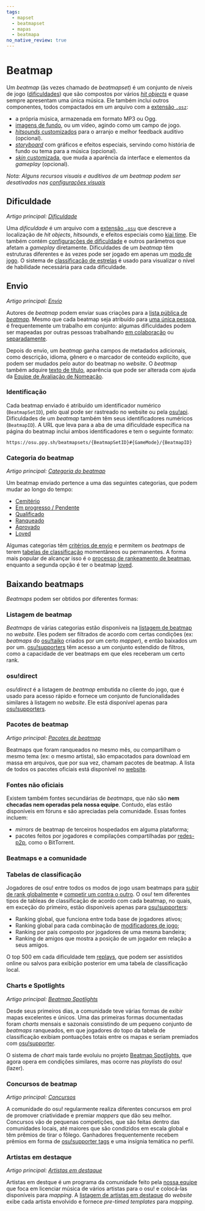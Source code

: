 ```yaml
---
tags:
  - mapset
  - beatmapset
  - mapas
  - beatmapa
no_native_review: true
---
```


# Beatmap

Um *beatmap* (às vezes chamado de *beatmapset*) é um conjunto de níveis de jogo ([dificuldades](#dificuldade)) que são compostos por vários [*hit objects*](/wiki/Hit_object) e quase sempre apresentam uma única música. Ele também inclui outros componentes, todos compactados em um arquivo com a [extensão `.osz`](/wiki/osu!_File_Formats/Osz_(file_format)):

- a própria música, armazenada em formato MP3 ou Ogg.
- [imagens de fundo](/wiki/Beatmap/Background), ou um vídeo, agindo como um campo de jogo.
- [*hitsounds* customizados](/wiki/Beatmapping/Hitsound) para o arranjo e melhor feedback auditivo (opcional).
- [*storyboard*](/wiki/Storyboard) com gráficos e efeitos especiais, servindo como história de fundo ou tema para a música (opcional).
- [*skin* customizada](/wiki/Skinning), que muda a aparência da interface e elementos da *gameplay* (opcional).

*Nota: Alguns recursos visuais e auditivos de um beatmap podem ser desativados nas [configurações visuais](/wiki/Client/Interface/Visual_settings)*

## Dificuldade

*Artigo principal: [Dificuldade](/wiki/Beatmap/Difficulty)*

Uma *dificuldade* é um arquivo com a [extensão `.osu`](/wiki/osu!_File_Formats/Osu_(file_format)) que descreve a localização de *hit objects*, *hitsounds*, e efeitos especiais como [kiai time](/wiki/Gameplay/Kiai_time). Ele também contém [configurações de dificuldade](/wiki/Client/Beatmap_editor/Song_Setup#difficulty) e outros parâmetros que afetam a *gameplay* diretamente. Dificuldades de um *beatmap* têm estruturas diferentes e às vezes pode ser jogado em apenas um [modo de jogo](/wiki/Game_mode). O sistema de [classificação de estrelas](/wiki/Beatmapping/Star_rating) é usado para visualizar o nível de habilidade necessária para cada dificuldade.

## Envio

*Artigo principal: [Envio](/wiki/Submission)*

Autores de *beatmap* podem enviar suas criações para a [lista pública de *beatmap*](https://osu.ppy.sh/beatmapsets). Mesmo que cada beatmap seja atribuído para [uma única pessoa](/wiki/Beatmap/Beatmap_host), é frequentemente um trabalho em conjunto: algumas dificuldades podem ser mapeadas por outras pessoas trabalhando [em colaboração](/wiki/Beatmap/Beatmap_collaborations) ou [separadamente](/wiki/Beatmap/Guest_difficulty).

Depois do envio, um *beatmap* ganha campos de metadados adicionais, como descrição, idioma, gênero e o marcador de conteúdo explícito, que podem ser mudados pelo autor do beatmap no *website*. O *beatmap* também adquire [texto de título](Title_text), aparência que pode ser alterada com ajuda da [Equipe de Avaliação de Nomeação](/wiki/People/The_Team/Nomination_Assessment_Team).

### Identificação

Cada beatmap enviado é atribuído um identificador numérico (`BeatmapSetID`), pelo qual pode ser rastreado no website ou pela [osu!api](/wiki/osu!api). Dificuldades de um *beatmap* também têm seus identificadores numéricos (`BeatmapID`). A URL que leva para a aba de uma dificuldade específica na página do beatmap inclui ambos identificadores e tem o seguinte formato:

```
https://osu.ppy.sh/beatmapsets/{BeatmapSetID}#{GameMode}/{BeatmapID}
```

### Categoria do beatmap

*Artigo principal: [Categoria do beatmap](Category)*

Um beatmap enviado pertence a uma das seguintes categorias, que podem mudar ao longo do tempo:

- [Cemitério](Category#cemitério-(enterrados))
- [Em progresso / Pendente](Category#pendente)
- [Qualificado](Category#qualificados)
- [Ranqueado](Category#ranqueados)
- [Aprovado](Category#aprovados)
- [Loved](Category#amados)

Algumas categorias têm [critérios de envio](/wiki/Ranking_Criteria) e permitem os *beatmaps* de terem [tabelas de classificação](#tabelas-de-classificação) momentâneos ou permanentes. A forma mais popular de alcançar isso é o [processo de rankeamento de beatmap](/wiki/Beatmap_ranking_procedure), enquanto a segunda opção é ter o beatmap [loved](Category#amados).

## Baixando beatmaps

*Beatmaps* podem ser obtidos por diferentes formas:

### Listagem de beatmap

*Beatmaps* de várias categorias estão disponíveis na [listagem de beatmap](https://osu.ppy.sh/beatmapsets) no *website*. Eles podem ser filtrados de acordo com certas condições (ex: *beatmaps* do [osu!taiko](/wiki/Game_mode/osu!taiko) criados por um certo *mapper*), e então baixados um por um. [osu!supporters](/wiki/osu!supporter) têm acesso a um conjunto estendido de filtros, como a capacidade de ver beatmaps em que eles receberam um certo rank.

### osu!direct

*osu!direct* é a listagem de *beatmap* embutida no cliente do jogo, que é usado para acesso rápido e fornece um conjunto de funcionalidades similares à listagem no *website*. Ele está disponível apenas para [osu!supporters](/wiki/osu!supporter).

### Pacotes de beatmap

*Artigo principal: [Pacotes de beatmap](Packs)*

Beatmaps que foram ranqueados no mesmo mês, ou compartilham o mesmo tema (ex: o mesmo artista), são empacotados para download em massa em arquivos, que por sua vez, chamam pacotes de beatmap. A lista de todos os pacotes oficiais está disponível no [website](https://osu.ppy.sh/beatmaps/packs).

### Fontes não oficiais

Existem também fontes secundárias de *beatmaps*, que não são **nem checadas nem operadas pela nossa equipe**. Contudo, elas estão disponíveis em fóruns e são apreciadas pela comunidade.
Essas fontes incluem:

- *mirrors* de beatmap de terceiros hospedados em alguma plataforma;
- pacotes feitos por jogadores e compilações compartilhadas por [redes-p2p](https://pt.wikipedia.org/wiki/Peer-to-peer), como o BitTorrent.

### Beatmaps e a comunidade

### Tabelas de classificação

Jogadores de osu! entre todos os modos de jogo usam beatmaps para [subir de rank globalmente](/wiki/Performance_points) e [competir um contra o outro](/wiki/Ranking). O osu! tem diferentes tipos de tableas de classificação de acordo com cada beatmap, no quais, em exceção do primeiro, estão disponíveis apenas para [osu!supporters](/wiki/osu!supporter):

- Ranking global, que funciona entre toda base de jogadores ativos;
- Ranking global para cada combinação de [modificadores de jogo](/wiki/Game_modifier);
- Ranking por país composto por jogadores de uma mesma bandeira;
- Ranking de amigos que mostra a posição de um jogador em relação a seus amigos.

O top 500 em cada dificuldade tem [replays](/wiki/Gameplay/Replay), que podem ser assistidos online ou salvos para exibição posterior em uma tabela de classificação local.

### Charts e Spotlights

*Artigo principal: [Beatmap Spotlights](/wiki/Beatmap_Spotlights)*

Desde seus primeiros dias, a comunidade teve várias formas de exibir mapas excelentes e únicos. Uma das primeiras formas documentadas foram *charts* mensais e sazonais consistindo de um pequeno conjunto de *beatmaps* ranqueados, em que jogadores do topo da tabela de classificação exibiam pontuações totais entre os mapas e seriam premiados com [osu!supporter](/wiki/osu!supporter).

O sistema de *chart* mais tarde evoluiu no projeto [Beatmap Spotlights](/wiki/Beatmap_Spotlights), que agora opera em condições similares, mas ocorre nas *playlists* do osu!(lazer).

### Concursos de beatmap

*Artigo principal: [Concursos](/wiki/Contests)*

A comunidade do osu! regularmente realiza diferentes concursos em prol de promover criatividade e premiar *mappers* que dão seu melhor. Concursos vão de pequenas competições, que são feitas dentro das comunidades locais, até maiores que são condizidos em escala global e têm prêmios de tirar o fôlego. Ganhadores frequentemente recebem prêmios em forma de [osu!supporter tags](/wiki/osu!supporter) e uma insígnia temática no perfil.

### Artistas em destaque

*Artigo principal: [Artistas em destaque](/wiki/Featured_Artists)*

Artistas em destque é um programa da comunidade feito pela [nossa equipe](/wiki/People/The_Team) que foca em licenciar música de vários artistas para o osu! e colocá-las disponíveis para *mapping*. A [listagem de artistas em destaque](https://osu.ppy.sh/beatmaps/artists) do *website* exibe cada artista envolvido e fornece *pre-timed templates* para *mapping*.
